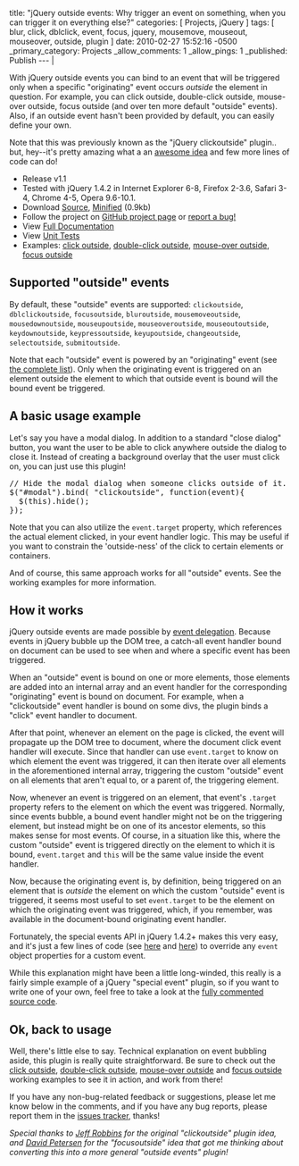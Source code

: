 title: "jQuery outside events: Why trigger an event on something, when you can trigger it on everything else?"
categories: [ Projects, jQuery ]
tags: [ blur, click, dblclick, event, focus, jquery, mousemove, mouseout, mouseover, outside, plugin ]
date: 2010-02-27 15:52:16 -0500
_primary_category: Projects
_allow_comments: 1
_allow_pings: 1
_published: Publish
--- |

With jQuery outside events you can bind to an event that will be triggered only when a specific "originating" event occurs *outside* the element in question. For example, you can click outside, double-click outside, mouse-over outside, focus outside (and over ten more default "outside" events). Also, if an outside event hasn't been provided by default, you can easily define your own.

Note that this was previously known as the "jQuery clickoutside" plugin.. but, hey--it's pretty amazing what a an [awesome idea](http://blog.petersendidit.com/post/jquery-focusoutside-event/) and few more lines of code can do!

<!--MORE-->

 * Release v1.1
 * Tested with jQuery 1.4.2 in Internet Explorer 6-8, Firefox 2-3.6, Safari 3-4, Chrome 4-5, Opera 9.6-10.1.
 * Download [Source][src], [Minified][src-min] (0.9kb)
 * Follow the project on [GitHub project page][github] or [report a bug!][issues]
 * View [Full Documentation][docs]
 * View [Unit Tests][unit]
 * Examples: [click outside][ex-clickoutside], [double-click outside][ex-dblclickoutside], [mouse-over outside][ex-mouseoveroutside], [focus outside][ex-focusoutside]

  [github]: http://github.com/cowboy/jquery-outside-events
  [issues]: http://github.com/cowboy/jquery-outside-events/issues
  [src]: http://github.com/cowboy/jquery-outside-events/raw/v1.1/jquery.ba-outside-events.js
  [src-min]: http://github.com/cowboy/jquery-outside-events/raw/v1.1/jquery.ba-outside-events.min.js
  
  [docs]: http://benalman.com/code/projects/jquery-outside-events/docs/
  
  [ex-clickoutside]: http://benalman.com/code/projects/jquery-outside-events/examples/clickoutside/
  [ex-dblclickoutside]: http://benalman.com/code/projects/jquery-outside-events/examples/dblclickoutside/
  [ex-mouseoveroutside]: http://benalman.com/code/projects/jquery-outside-events/examples/mouseoveroutside/
  [ex-focusoutside]: http://benalman.com/code/projects/jquery-outside-events/examples/focusoutside/
  
  [unit]: http://benalman.com/code/projects/jquery-outside-events/unit/

## Supported "outside" events ##

By default, these "outside" events are supported: `clickoutside`, `dblclickoutside`, `focusoutside`, `bluroutside`, `mousemoveoutside`, `mousedownoutside`, `mouseupoutside`, `mouseoveroutside`, `mouseoutoutside`, `keydownoutside`, `keypressoutside`, `keyupoutside`, `changeoutside`, `selectoutside`, `submitoutside`.

Note that each "outside" event is powered by an "originating" event (see [the complete list](http://benalman.com/code/projects/jquery-outside-events/docs/files/jquery-ba-outside-events-js.html#Defaultoutsideevents)). Only when the originating event is triggered on an element outside the element to which that outside event is bound will the bound event be triggered.

## A basic usage example ##

Let's say you have a modal dialog. In addition to a standard "close dialog" button, you want the user to be able to click anywhere outside the dialog to close it. Instead of creating a background overlay that the user must click on, you can just use this plugin!

<pre class="brush:js">
// Hide the modal dialog when someone clicks outside of it.
$("#modal").bind( "clickoutside", function(event){
  $(this).hide();
});
</pre>

Note that you can also utilize the `event.target` property, which references the actual element clicked, in your event handler logic. This may be useful if you want to constrain the 'outside-ness' of the click to certain elements or containers.

And of course, this same approach works for all "outside" events. See the working examples for more information.

## How it works ##

jQuery outside events are made possible by [event delegation](http://www.nczonline.net/blog/2009/06/30/event-delegation-in-javascript/). Because events in jQuery bubble up the DOM tree, a catch-all event handler bound on document can be used to see when and where a specific event has been triggered.

When an "outside" event is bound on one or more elements, those elements are added into an internal array and an event handler for the corresponding "originating" event is bound on document. For example, when a "clickoutside" event handler is bound on some divs, the plugin binds a "click" event handler to document.

After that point, whenever an element on the page is clicked, the event will propagate up the DOM tree to document, where the document click event handler will execute. Since that handler can use `event.target` to know on which element the event was triggered, it can then iterate over all elements in the aforementioned internal array, triggering the custom "outside" event on all elements that aren't equal to, or a parent of, the triggering element.

Now, whenever an event is triggered on an element, that event's `.target` property refers to the element on which the event was triggered. Normally, since events bubble, a bound event handler might not be on the triggering element, but instead might be on one of its ancestor elements, so this makes sense for most events. Of course, in a situation like this, where the custom "outside" event is triggered directly on the element to which it is bound, `event.target` and `this` will be the same value inside the event handler.

Now, because the originating event is, by definition, being triggered on an element that is *outside* the element on which the custom "outside" event is triggered, it seems most useful to set `event.target` to be the element on which the originating event was triggered, which, if you remember, was available in the document-bound originating event handler.

Fortunately, the special events API in jQuery 1.4.2+ makes this very easy, and it's just a few lines of code (see [here](http://github.com/cowboy/jquery-outside-events/blob/v1.1/jquery.ba-outside-events.js#L193-209) and [here](http://github.com/cowboy/jquery-outside-events/blob/v1.1/jquery.ba-outside-events.js#L228)) to override any `event` object properties for a custom event.

While this explanation might have been a little long-winded, this really is a fairly simple example of a jQuery "special event" plugin, so if you want to write one of your own, feel free to take a look at the [fully commented source code](http://github.com/cowboy/jquery-outside-events/blob/v1.1/jquery.ba-outside-events.js).

## Ok, back to usage ##

Well, there's little else to say. Technical explanation on event bubbling aside, this plugin is really quite straightforward. Be sure to check out the [click outside][ex-clickoutside], [double-click outside][ex-dblclickoutside], [mouse-over outside][ex-mouseoveroutside] and [focus outside][ex-focusoutside] working examples to see it in action, and work from there!

If you have any non-bug-related feedback or suggestions, please let me know below in the comments, and if you have any bug reports, please report them in the [issues tracker][issues], thanks!

_Special thanks to [Jeff Robbins](http://www.lullabot.com/) for the original "clickoutside" plugin idea, and [David Petersen](http://blog.petersendidit.com/post/jquery-focusoutside-event/) for the "focusoutside" idea that got me thinking about converting this into a more general "outside events" plugin!_

